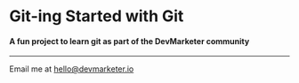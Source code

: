 # Git-ing Started with Git

#### A fun project to learn git as part of the **DevMarketer** community

---

Email me at [hello@devmarketer.io](Mailto:hello@devmarketer.io)